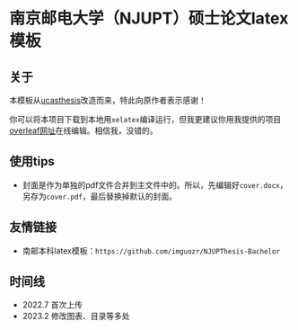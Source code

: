 # 南京邮电大学（NJUPT）硕士论文latex模板

## 关于

本模板从[ucasthesis](https://github.com/mohuangrui/ucasthesis)改造而来，特此向原作者表示感谢！

你可以将本项目下载到本地用`xelatex`编译运行，但我更建议你用我提供的项目[overleaf网址](https://www.overleaf.com/latex/templates/njupt-master-thesis-template/fxwgvmcybdjp)在线编辑。相信我，没错的。

## 使用tips

- 封面是作为单独的pdf文件合并到主文件中的。所以，先编辑好`cover.docx`，另存为`cover.pdf`，最后替换掉默认的封面。

## 友情链接

- 南邮本科latex模板：`https://github.com/imguozr/NJUPThesis-Bachelor`

## 时间线

- 2022.7 首次上传
- 2023.2 修改图表、目录等多处

